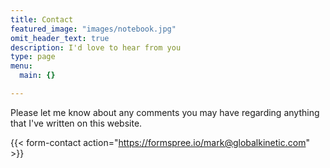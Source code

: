 ```yaml
---
title: Contact
featured_image: "images/notebook.jpg"
omit_header_text: true
description: I'd love to hear from you
type: page
menu:
  main: {}

---
```



Please let me know about any comments you may have regarding anything that I've written on this website.

{{< form-contact action="https://formspree.io/mark@globalkinetic.com" >}}
